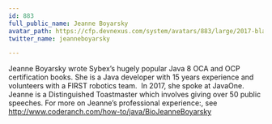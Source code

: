 ```yaml
---
id: 883
full_public_name: Jeanne Boyarsky
avatar_path: https://cfp.devnexus.com/system/avatars/883/large/2017-black-and-white.jpeg?1510619579
twitter_name: jeanneboyarsky

---
```

Jeanne Boyarsky wrote Sybex’s hugely popular Java 8 OCA and OCP certification books. She is a Java developer with 15 years experience and volunteers with a FIRST robotics team.  In 2017, she spoke at JavaOne.  Jeanne is a Distinguished Toastmaster which involves giving over 50 public speeches. For more on Jeanne’s professional experience:, see http://www.coderanch.com/how-to/java/BioJeanneBoyarsky